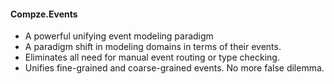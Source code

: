 ﻿<div>

#### Compze.Events
* A powerful unifying event modeling paradigm
* A paradigm shift in modeling domains in terms of their events.
* Eliminates all need for manual event routing or type checking.
* Unifies fine-grained and coarse-grained events. No more false dilemma.

</div>
